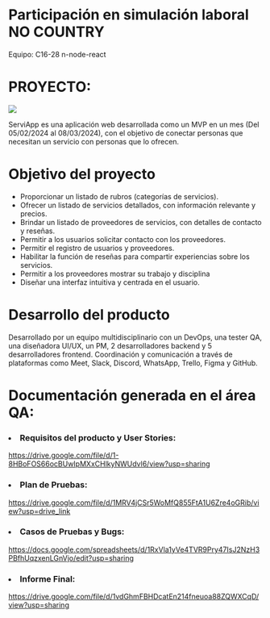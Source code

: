 # Participación en simulación laboral NO COUNTRY
Equipo: C16-28 n-node-react

# PROYECTO:
<img src="https://res.cloudinary.com/dq9icw8vb/image/upload/v1709388024/mczmuz3tirvjkm1cvtjg.png" />
<p>ServiApp es una aplicación web desarrollada como un MVP en un mes (Del 05/02/2024 al 08/03/2024), con el objetivo de conectar personas que necesitan un servicio con personas que lo ofrecen.</p>

# Objetivo del proyecto 
<ul>
<li>Proporcionar un listado de rubros (categorías de servicios).</li>
<li>Ofrecer un listado de servicios detallados, con información relevante y precios.</li>
<li>Brindar un listado de proveedores de servicios, con detalles de contacto y reseñas.</li>
<li>Permitir a los usuarios solicitar contacto con los proveedores.</li>
<li>Permitir el registro de usuarios y proveedores.</li>
<li>Habilitar la función de reseñas para compartir experiencias sobre los servicios.</li>
<li>Permitir a los proveedores mostrar su trabajo y disciplina</li>
<li>Diseñar una interfaz intuitiva y centrada en el usuario.</li>
</ul>

# Desarrollo del producto 

Desarrollado por un equipo multidisciplinario con un DevOps, una tester QA, una diseñadora UI/UX, un PM, 2 desarrolladores backend y 5 desarrolladores frontend.
Coordinación y comunicación a través de plataformas como Meet, Slack, Discord, WhatsApp, Trello, Figma y GitHub.

# Documentación generada en el área QA:
### <li>Requisitos del producto y User Stories:</li>
  https://drive.google.com/file/d/1-8HBoFOS66ocBUwIpMXxCHlkyNWUdvl6/view?usp=sharing 
### <li>Plan de Pruebas:</li>
  https://drive.google.com/file/d/1MRV4jCSr5WoMfQ855FtA1U6Zre4oGRib/view?usp=drive_link
### <li>Casos de Pruebas y Bugs:</li>
  https://docs.google.com/spreadsheets/d/1RxVla1yVe4TVR9Pry47IsJ2NzH3PBfhUqzxenLGnVjo/edit?usp=sharing
### <li>Informe Final:</li>
  https://drive.google.com/file/d/1vdGhmFBHDcatEn214fneuoa88ZQWXCqD/view?usp=sharing
